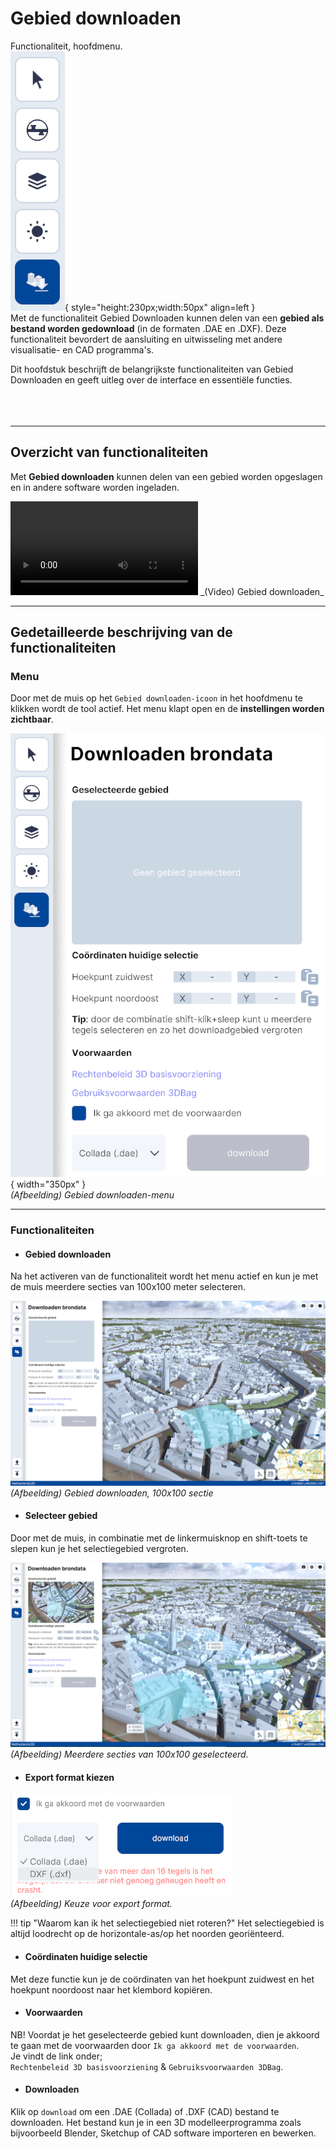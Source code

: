 # Gebied downloaden

Functionaliteit, hoofdmenu.  
![Building Blocks](../handleiding/imgs/gebied.downloaden.menu.main.png){ style="height:230px;width:50px" align=left }
<br>
Met de functionaliteit Gebied Downloaden kunnen delen van een **gebied als bestand worden gedownload** (in de formaten .DAE en .DXF). Deze functionaliteit bevordert de aansluiting en uitwisseling met andere visualisatie- en CAD programma's. 

Dit hoofdstuk beschrijft de belangrijkste functionaliteiten van Gebied Downloaden en geeft uitleg over de interface en essentiële functies.  
<br>
<br>
<br>

---

## Overzicht van functionaliteiten

Met **Gebied downloaden** kunnen delen van een gebied worden opgeslagen en in andere software worden ingeladen. 

<video controls>
<source src="../video/gebied.downloaden.mp4" type="video/mp4">
</video>
_(Video) Gebied downloaden_

---

## Gedetailleerde beschrijving van de functionaliteiten

### **Menu**
Door met de muis op het `Gebied downloaden-icoon` in het hoofdmenu te klikken wordt de tool actief. Het menu klapt open en de **instellingen worden zichtbaar**.

![Building Blocks](../handleiding/imgs/gebied.downloaden.menu.png){ width="350px" }  
_(Afbeelding) Gebied downloaden-menu_

---

### **Functionaliteiten**

* #### **Gebied downloaden**   
Na het activeren van de functionaliteit wordt het menu actief en kun je met de muis meerdere secties van 100x100 meter selecteren.

![Building Blocks](../handleiding/imgs/gebied.downloaden.segment.png)
_(Afbeelding) Gebied downloaden, 100x100 sectie_
 
* #### **Selecteer gebied**   
Door met de muis, in combinatie met de linkermuisknop en shift-toets te slepen kun je het selectiegebied vergroten.  

![Building Blocks](../handleiding/imgs/gebied.downloaden.selectie.png)
_(Afbeelding) Meerdere secties van 100x100 geselecteerd._

* #### **Export format kiezen**
![Building Blocks](../handleiding/imgs/gebied.downloaden.export.format.png)  
_(Afbeelding) Keuze voor export format._

!!! tip "Waarom kan ik het selectiegebied niet roteren?"
	Het selectiegebied is altijd loodrecht op de horizontale-as/op het noorden georiënteerd.

* #### **Coördinaten huidige selectie**   
Met deze functie kun je de coördinaten van het hoekpunt zuidwest en het hoekpunt noordoost naar het klembord kopiëren.

* #### **Voorwaarden**   
NB! Voordat je het geselecteerde gebied kunt downloaden, dien je akkoord te gaan met de voorwaarden door `Ik ga akkoord met de voorwaarden`.  
Je vindt de link onder;  
`Rechtenbeleid 3D basisvoorziening` & 
`Gebruiksvoorwaarden 3DBag`.

* #### **Downloaden**   
Klik op `download` om een .DAE (Collada) of .DXF (CAD) bestand te downloaden. Het bestand kun je in een 3D modelleerprogramma zoals bijvoorbeeld Blender, Sketchup of CAD software importeren en bewerken.